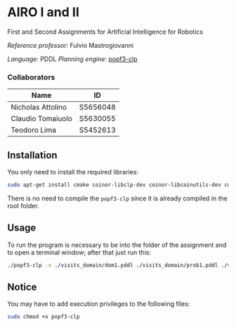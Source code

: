 # AIRO I and II
First and Second Assignments for Artificial Intelligence for Robotics

*Reference professor*: Fulvio Mastrogiovanni

*Language*: PDDL
*Planning engine*: [popf3-clp](https://github.com/popftif/popf-tif)

### Collaborators

| Name                  | ID       |
| --------------------- |:--------:|
| Nicholas Attolino     | S5656048 |
| Claudio Tomaiuolo     | S5630055 |
| Teodoro Lima          | S5452613 |

## Installation

You only need to install the required libraries:
```sh
sudo apt-get install cmake coinor-libclp-dev coinor-libcoinutils-dev coinor-libosi-dev coinor-libcbc-dev coinor-libcgl-dev doxygen bison flex
```

There is no need to compile the `popf3-clp` since it is already compiled in the root folder.

## Usage

To run the program is necessary to be into the folder of the assignment and to open a terminal window; after that just run this:
```sh
./popf3-clp -x ./visits_domain/dom1.pddl ./visits_domain/prob1.pddl ./visits_module/build/libVisits.so ./visits_domain/region
```

## Notice

You may have to add execution privileges to the following files:
```sh
sudo chmod +x popf3-clp
```
